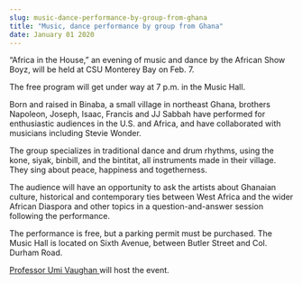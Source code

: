 ```yaml
---
slug: music-dance-performance-by-group-from-ghana
title: "Music, dance performance by group from Ghana"
date: January 01 2020
---
```


<p>“Africa in the House,” an evening of music and dance by the African Show Boyz, will be held at CSU Monterey Bay on Feb. 7.
</p><p>The free program will get under way at 7 p.m. in the Music Hall.
</p><p>Born and raised in Binaba, a small village in northeast Ghana, brothers Napoleon, Joseph, Isaac, Francis and JJ Sabbah have performed for enthusiastic audiences in the U.S. and Africa, and have collaborated with musicians including Stevie Wonder.
</p><p>The group specializes in traditional dance and drum rhythms, using the kone, siyak, binbill, and the bintitat, all instruments made in their village. They sing about peace, happiness and togetherness.
</p><p>The audience will have an opportunity to ask the artists about Ghanaian culture, historical and contemporary ties between West Africa and the wider African Diaspora and other topics in a question-and-answer session following the performance.
</p><p>The performance is free, but a parking permit must be purchased. The Music Hall is located on Sixth Avenue, between Butler Street and Col. Durham Road.
</p><p><a href="http://hcom.csumb.edu/umi-vaughan-0">Professor Umi Vaughan </a>will host the event.
</p>
